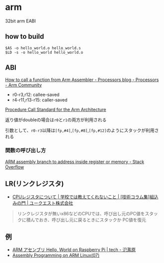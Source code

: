 # arm

32bit arm EABI

## how to build
```
$AS -o hello_world.o hello_world.s
$LD -s -o hello_world hello_world.o
```

## ABI
[How to call a function from Arm Assembler \- Processors blog \- Processors \- Arm Community]( https://community.arm.com/developer/ip-products/processors/b/processors-ip-blog/posts/how-to-call-a-function-from-arm-assembler )

* r0-r3,r12: callee-saved
* r4-r11,r13-r15: caller-saved

[Procedure Call Standard for the Arm Architecture]( https://static.docs.arm.com/ihi0042/i/aapcs32.pdf )

返り値がdoubleの場合は`r0`と`r1`の両方が利用される

引数として、`r0-r3`以降は`[fp,#4]`,`[fp,#8]`,`[fp,#12]`のようにスタックが利用される

### 関数の呼び出し方
[ARM assembly branch to address inside register or memory \- Stack Overflow]( https://stackoverflow.com/questions/32304646/arm-assembly-branch-to-address-inside-register-or-memory )

## LR(リンクレジスタ)
* [CPUレジスタについて \| 学校では教えてくれないこと \| \[技術コラム集\]組込みの門 \| ユークエスト株式会社]( https://www.uquest.co.jp/embedded/learning/question03.html )

> リンクレジスタが無いx86などのCPUでは、呼び出し元のPC値をスタックに積んでおき、呼び出し元に戻るときにスタックか PC値を復元

## 例
* [ARM アセンブリ Hello, World on Raspberry Pi \| tech \- 氾濫原]( https://lowreal.net/2014/02/25/1 )
* [Assembly Programming on ARM Linux\(07\)]( https://www.mztn.org/slasm/arm07.html )
